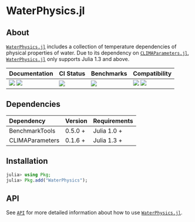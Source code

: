 # WaterPhysics.jl

<!-- Links and shortcuts -->
[wp-url]: https://github.com/Yujie-W/WaterPhysics.jl
[wp-api]: https://yujie-w.github.io/WaterPhysics.jl/stable/API/
[cp-url]: https://github.com/CliMA/CLIMAParameters.jl

[dev-img]: https://img.shields.io/badge/docs-dev-blue.svg
[dev-url]: https://Yujie-W.github.io/WaterPhysics.jl/dev/

[rel-img]: https://img.shields.io/badge/docs-stable-blue.svg
[rel-url]: https://Yujie-W.github.io/WaterPhysics.jl/stable/

[st-img]: https://github.com/Yujie-W/WaterPhysics.jl/workflows/JuliaStable/badge.svg?branch=master
[st-url]: https://github.com/Yujie-W/WaterPhysics.jl/actions?query=branch%3A"master"++workflow%3A"JuliaStable"

[bm-img]: https://github.com/Yujie-W/WaterPhysics.jl/workflows/Benchmarks/badge.svg?branch=master
[bm-url]: https://github.com/Yujie-W/WaterPhysics.jl/actions?query=branch%3A"master"++workflow%3A"Benchmarks"

[v13-img]: https://github.com/Yujie-W/WaterPhysics.jl/workflows/Julia-1.3/badge.svg?branch=master
[v13-url]: https://github.com/Yujie-W/WaterPhysics.jl/actions?query=branch%3A"master"++workflow%3A"Julia-1.3"

[v14-img]: https://github.com/Yujie-W/WaterPhysics.jl/workflows/Julia-1.4/badge.svg?branch=master
[v14-url]: https://github.com/Yujie-W/WaterPhysics.jl/actions?query=branch%3A"master"++workflow%3A"Julia-1.4"


## About

[`WaterPhysics.jl`][wp-url] includes a collection of temperature dependencies of physical properties of water. Due to its dependency on [`CLIMAParameters.jl`][cp-url], [`WaterPhysics.jl`][wp-url] only supports Julia 1.3 and above.

| Documentation                                   | CI Status             | Benchmarks            | Compatibility                                   |
|:------------------------------------------------|:----------------------|:----------------------|:------------------------------------------------|
| [![][dev-img]][dev-url] [![][rel-img]][rel-url] | [![][st-img]][st-url] | [![][bm-img]][bm-url] | [![][v14-img]][v14-url] [![][v13-img]][v13-url] |




## Dependencies

| Dependency      | Version | Requirements |
|:----------------|:--------|:-------------|
| BenchmarkTools  | 0.5.0 + | Julia 1.0 +  |
| CLIMAParameters | 0.1.6 + | Julia 1.3 +  |




## Installation
```julia
julia> using Pkg;
julia> Pkg.add("WaterPhysics");
```




## API
See [`API`](wp-api) for more detailed information about how to use [`WaterPhysics.jl`][wp-url].
